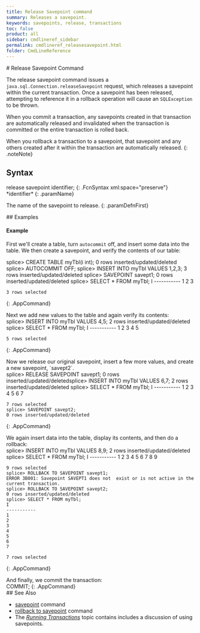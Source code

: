 ```yaml
---
title: Release Savepoint command
summary: Releases a savepoint.
keywords: savepoints, release, transactions
toc: false
product: all
sidebar: cmdlineref_sidebar
permalink: cmdlineref_releasesavepoint.html
folder: CmdLineReference
---
```

<section>
<div class="TopicContent" data-swiftype-index="true" markdown="1">
# Release Savepoint Command

The <span class="AppCommand">release savepoint</span> command issues a
`java.sql.Connection.releaseSavepoint` request, which releases a
savepoint within the current transaction. Once a savepoint has been
released, attempting to reference it in a rollback operation will cause
an `SQLException` to be thrown.

When you commit a transaction, any savepoints created in that
transaction are automatically released and invalidated when the
transaction is committed or the entire transaction is rolled back.

When you rollback a transaction to a savepoint, that savepoint and any
others created after it within the transaction are automatically
released.
{: .noteNote}

## Syntax

<div class="fcnWrapperWide" markdown="1">
    release savepoint identifier;
{: .FcnSyntax xml:space="preserve"}

</div>
<div class="paramList" markdown="1">
*identifier*
{: .paramName}

The name of the savepoint to release.
{: .paramDefnFirst}

</div>
## Examples

#### Example

First we'll create a table, turn `autocommit` off, and insert some data
into the table. We then create a savepoint, and verify the contents of
our table:

<div class="preWrapperWide" markdown="1">
    splice> CREATE TABLE myTbl(i int);
    0 rows inserted/updated/deleted
    splice> AUTOCOMMIT OFF;
    splice> INSERT INTO myTbl VALUES 1,2,3;
    3 rows inserted/updated/deleted
    splice> SAVEPOINT savept1;
    0 rows inserted/updated/deleted
    splice> SELECT * FROM myTbl;
    I
    -----------
    1
    2
    3

    3 rows selected
{: .AppCommand}

</div>
Next we add new values to the table and again verify its contents:

<div class="preWrapperWide" markdown="1">
    splice> INSERT INTO myTbl VALUES 4,5;
    2 rows inserted/updated/deleted
    splice> SELECT * FROM myTbl;
    I
    -----------
    1
    2
    3
    4
    5

    5 rows selected
{: .AppCommand}

</div>
Now we release our original savepoint, insert a few more values, and
create a new savepoint, `savept2`.

<div class="preWrapperWide" markdown="1">
    splice> RELEASE SAVEPOINT savept1;
    0 rows inserted/updated/deletedsplice> INSERT INTO myTbl VALUES 6,7;
    2 rows inserted/updated/deleted
    splice> SELECT * FROM myTbl;
    I
    -----------
    1
    2
    3
    4
    5
    6
    7

    7 rows selected
    splice> SAVEPOINT savept2;
    0 rows inserted/updated/deleted
{: .AppCommand}

</div>
We again insert data into the table, display its contents, and then do a
rollback:

<div class="preWrapperWide" markdown="1">
    splice> INSERT INTO myTbl VALUES 8,9;
    2 rows inserted/updated/deleted
    splice> SELECT * FROM myTbl;
    I
    -----------
    1
    2
    3
    4
    5
    6
    7
    8
    9

    9 rows selected
    splice> ROLLBACK TO SAVEPOINT savept1;
    ERROR 3B001: Savepoint SAVEPT1 does not  exist or is not active in the current transaction.
    splice> ROLLBACK TO SAVEPOINT savept2;
    0 rows inserted/updated/deleted
    splice> SELECT * FROM myTbl;
    I
    -----------
    1
    2
    3
    4
    5
    6
    7

    7 rows selected
{: .AppCommand}

</div>
And finally, we commit the transaction:

<div class="preWrapperWide" markdown="1">
    COMMIT;
{: .AppCommand}

</div>
## See Also

* [savepoint](cmdlineref_savepoint.html) command
* [rollback to savepoint](cmdlineref_rollbacktosavepoint.html) command
* The *[Running
  Transactions](developers_fundamentals_transactions.html)* topic
  contains includes a discussion of using savepoints.

</div>
</section>
